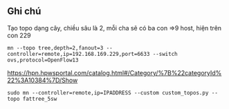 ## Ghi chú

Tạo topo dạng cây, chiều sâu là 2, mỗi cha sẽ có ba con =>9 host, hiện trên con 229
  
    mn --topo tree,depth=2,fanout=3 --controller=remote,ip=192.168.169.229,port=6633 --switch ovs,protocol=OpenFlow13

https://hpn.hpwsportal.com/catalog.html#/Category/%7B%22categoryId%22%3A10384%7D/Show

    sudo mn --controller=remote,ip=IPADDRESS --custom custom_topos.py --topo fattree_5sw
